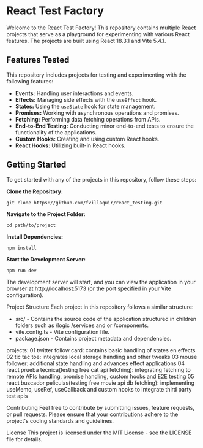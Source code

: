 # React Test Factory

Welcome to the React Test Factory! This repository contains multiple React projects that serve as a playground for experimenting with various React features. The projects are built using React 18.3.1 and Vite 5.4.1. 

## Features Tested

This repository includes projects for testing and experimenting with the following features:

- **Events:** Handling user interactions and events.
- **Effects:** Managing side effects with the `useEffect` hook.
- **States:** Using the `useState` hook for state management.
- **Promises:** Working with asynchronous operations and promises.
- **Fetching:** Performing data fetching operations from APIs.
- **End-to-End Testing:** Conducting minor end-to-end tests to ensure the functionality of the applications.
- **Custom Hooks:** Creating and using custom React hooks.
- **React Hooks:** Utilizing built-in React hooks.

## Getting Started

To get started with any of the projects in this repository, follow these steps:

**Clone the Repository:**

   ```git clone https://github.com/fvillaquir/react_testing.git```
   
**Navigate to the Project Folder:**

```cd path/to/project```

**Install Dependencies:**

```npm install```

**Start the Development Server:**

```npm run dev```

The development server will start, and you can view the application in your browser at http://localhost:5173 (or the port specified in your Vite configuration).

Project Structure
Each project in this repository follows a similar structure:

- src/ - Contains the source code of the application structured in children folders such as /logic /services and or /components.
- vite.config.ts - Vite configuration file.
- package.json - Contains project metadata and dependencies.

projects:
01 twitter follow card: contains basic handling of states en effects
02 tic tac toe: integrates local storage handling and other tweaks
03 mouse follower: additional state handling and advances effect applications
04 react prueba tecnica(testing free cat api fetching): integrating fetching to remote APIs handling, promise handling, custom hooks and E2E testing
05 react buscador peliculas(testing free movie api db fetching): implementing useMemo, useRef, useCallback and custom hooks to integrate third party test apis

Contributing
Feel free to contribute by submitting issues, feature requests, or pull requests. Please ensure that your contributions adhere to the project's coding standards and guidelines.

License
This project is licensed under the MIT License - see the LICENSE file for details.
